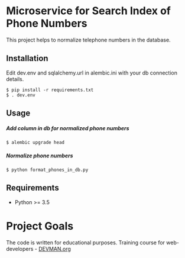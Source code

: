 # Microservice for Search Index of Phone Numbers

This project helps to normalize telephone numbers in the database.

## Installation

Edit dev.env and sqlalchemy.url in alembic.ini with your db connection details.
```
$ pip install -r requirements.txt
$ . dev.env
```

## Usage

##### Add column in db for normalized phone numbers
```
$ alembic upgrade head
```
##### Normalize phone numbers
```
$ python format_phones_in_db.py
```

## Requirements

- Python >= 3.5

# Project Goals

The code is written for educational purposes. Training course for web-developers - [DEVMAN.org](https://devman.org)
